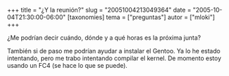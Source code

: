 +++
title = "¿Y la reunión?"
slug = "20051004213049364"
date = "2005-10-04T21:30:00-06:00"
[taxonomies]
tema = ["preguntas"]
autor = ["mloki"]
+++

¿Me podrían decir cuándo, dónde y a qué horas es la próxima junta?

También si de paso me podrían ayudar a instalar el Gentoo. Ya lo he
estado intentando, pero me trabo intentando compilar el kernel. De
momento estoy usando un FC4 (se hace lo que se puede).
